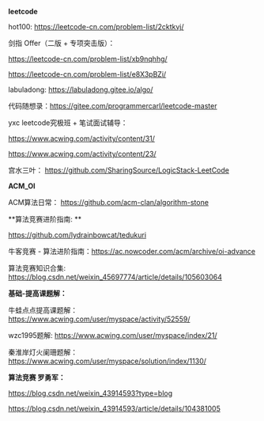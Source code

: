 **leetcode**

hot100:  https://leetcode-cn.com/problem-list/2cktkvj/

剑指 Offer（二版 + 专项突击版）： 

https://leetcode-cn.com/problem-list/xb9nqhhg/

https://leetcode-cn.com/problem-list/e8X3pBZi/

labuladong:  https://labuladong.gitee.io/algo/

代码随想录：https://gitee.com/programmercarl/leetcode-master

yxc leetcode究极班 + 笔试面试辅导： 

https://www.acwing.com/activity/content/31/

https://www.acwing.com/activity/content/23/

宫水三叶： https://github.com/SharingSource/LogicStack-LeetCode

**ACM_OI**

ACM算法日常： https://github.com/acm-clan/algorithm-stone

**算法竞赛进阶指南: **

https://github.com/lydrainbowcat/tedukuri

牛客竞赛 - 算法进阶指南：https://ac.nowcoder.com/acm/archive/oi-advance

算法竞赛知识合集: https://blog.csdn.net/weixin_45697774/article/details/105603064

**基础-提高课题解：**

牛蛙点点提高课题解：https://www.acwing.com/user/myspace/activity/52559/

wzc1995题解: https://www.acwing.com/user/myspace/index/21/

秦淮岸灯火阑珊题解：https://www.acwing.com/user/myspace/solution/index/1130/

**算法竞赛 罗勇军：**

https://blog.csdn.net/weixin_43914593?type=blog

https://blog.csdn.net/weixin_43914593/article/details/104381005
